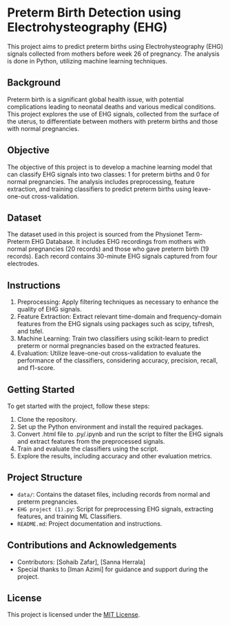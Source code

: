 # Preterm Birth Detection using Electrohysteography (EHG)

This project aims to predict preterm births using Electrohysteography (EHG) signals collected from mothers before week 26 of pregnancy. The analysis is done in Python, utilizing machine learning techniques.

## Background

Preterm birth is a significant global health issue, with potential complications leading to neonatal deaths and various medical conditions. This project explores the use of EHG signals, collected from the surface of the uterus, to differentiate between mothers with preterm births and those with normal pregnancies.

## Objective

The objective of this project is to develop a machine learning model that can classify EHG signals into two classes: 1 for preterm births and 0 for normal pregnancies. The analysis includes preprocessing, feature extraction, and training classifiers to predict preterm births using leave-one-out cross-validation.

## Dataset

The dataset used in this project is sourced from the Physionet Term-Preterm EHG Database. It includes EHG recordings from mothers with normal pregnancies (20 records) and those who gave preterm birth (19 records). Each record contains 30-minute EHG signals captured from four electrodes.

## Instructions

1. Preprocessing: Apply filtering techniques as necessary to enhance the quality of EHG signals.
2. Feature Extraction: Extract relevant time-domain and frequency-domain features from the EHG signals using packages such as scipy, tsfresh, and tsfel.
3. Machine Learning: Train two classifiers using scikit-learn to predict preterm or normal pregnancies based on the extracted features.
4. Evaluation: Utilize leave-one-out cross-validation to evaluate the performance of the classifiers, considering accuracy, precision, recall, and f1-score.

## Getting Started

To get started with the project, follow these steps:
1. Clone the repository.
2. Set up the Python environment and install the required packages.
3. Convert .html file to .py/.ipynb and run the script to filter the EHG signals and extract features from the preprocessed signals.
4. Train and evaluate the classifiers using the script.
5. Explore the results, including accuracy and other evaluation metrics.

## Project Structure

- `data/`: Contains the dataset files, including records from normal and preterm pregnancies.
- `EHG project (1).py`: Script for preprocessing EHG signals, extracting features, and training ML Classifiers.
- `README.md`: Project documentation and instructions.

## Contributions and Acknowledgements

- Contributors: [Sohaib Zafar], [Sanna Herrala]
- Special thanks to [Iman Azimi] for guidance and support during the project.

## License

This project is licensed under the [MIT License](https://opensource.org/licenses/MIT).
